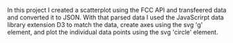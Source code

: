 In this project I created a scatterplot using the FCC API and transfeered data and converted it to JSON.
With that parsed data I used the JavaScrirpt data library extension D3 to match the data, create axes using the svg 'g' element, and plot 
the individual data points using the svg 'circle' element.
